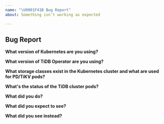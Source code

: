 ```yaml
---
name: "\U0001F41B Bug Report"
about: Something isn't working as expected

---
```


## Bug Report

**What version of Kubernetes are you using?**
<!-- You can run `kubectl version` -->

**What version of TiDB Operator are you using?**
<!-- You can run `kubectl exec -n tidb-admin {tidb-controller-manager-pod-name} -- tidb-controller-manager -V` -->

**What storage classes exist in the Kubernetes cluster and what are used for PD/TiKV pods?**
<!-- You can run `kubectl get sc` and `kubectl get pvc -n {tidb-cluster-namespace}` -->

**What's the status of the TiDB cluster pods?**
<!-- You can run `kubectl get po -n {tidb-cluster-namespace} -o wide` -->

**What did you do?**
<!-- If possible, provide a recipe for reproducing the error. How you installed tidb-operator and tidb-cluster. -->

**What did you expect to see?**

**What did you see instead?**
